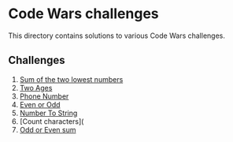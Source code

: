 # Code Wars challenges
This directory contains solutions to various Code Wars challenges.
## Challenges
1. [Sum of the two lowest numbers](Sum_of_two_lowest_positive.md)
2. [Two Ages](two_Oldest_Ages.md)
3. [Phone Number](create_Phone_Number.md)
3. [Even or Odd](Even_Or_Odd.md)
4. [Number To String](Number_To_String.md)
5. [Count characters](
6. [Odd or Even sum](Odd_Or_Even.md)
